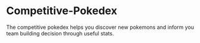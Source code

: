 # Competitive-Pokedex
The competitive pokedex helps you discover new pokemons and inform you team building decision through useful stats.
